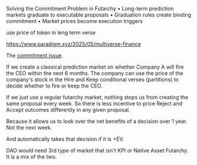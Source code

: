 Solving the Commitment Problem in Futarchy
• Long-term prediction markets graduate to executable proposals
• Graduation rules create binding commitment
• Market prices become execution triggers

use price of token in leng term verse 


https://www.paradigm.xyz/2025/05/multiverse-finance



The [commitment issue](https://overcomingbias.com/p/futarchy-details#:~:text=The%20principle%20that%20occurs%20to%20me%20is%3A%20commitment.%20A%20key%20question%20in%20futarchy%20design%20is%20whether%20approved%20proposals%20can%20restrict%20future%20proposals.%20If%20yes%2C%20then%20proposals%20could%20be%20adopted%20early%20that%20prohibit%20certain%20defined%20redistribution%20proposals%20later.%C2%A0). 

If we create a classical prediction market on whether Company A will fire the CEO within the next 6 months. The company can use the price of the company's stock in the Hire and Keep conditional verses (partitions) to decide whether to fire or keep the CEO.

If we just use a regular futarchy market, nothing stops us from creating the same proposal every week. So there is less incentive to price Reject and Accept outcomes differently in any given proposal.





Because it allows us to look over the net benefits of a decision over 1 year. Not the next week.

And automatically takes that decision if it is +EV. 

DAO would need 3rd type of market that isn't KPI or Native Asset Futarchy.
It is a mix of the two.